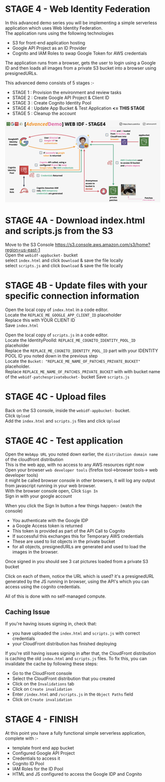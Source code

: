# STAGE 4 - Web Identity Federation  

In this advanced demo series you will be implementing a simple serverless application which uses Web Identity Federation.    
The application runs using the following technologies  

- S3 for front-end application hosting  
- Google API Project as an ID Provider  
- Cognito and IAM Roles to swap Google Token for AWS credentials  

The application runs from a browser, gets the user to login using a Google ID and then loads all images from a private S3 bucket into a browser using presignedURLs.  

This advanced demo consists of 5 stages :-  

- STAGE 1 : Provision the environment and review tasks   
- STAGE 2 : Create Google API Project & Client ID  
- STAGE 3 : Create Cognito Identity Pool  
- STAGE 4 : Update App Bucket & Test Application **<= THIS STAGE**  
- STAGE 5 : Cleanup the account  

![Stage4 - PNG](https://github.com/Kenneth7117/AWS_Projects/blob/main/WebIDF/ARCHITECTURE-STAGE4.png)  

# STAGE 4A - Download index.html and scripts.js from the S3   

Move to the S3 Console https://s3.console.aws.amazon.com/s3/home?region=us-east-1    
Open the `webidf-appbucket-` bucket   
select `index.html` and click `Download` & save the file locally  
select `scripts.js` and click `Download` & save the file locally  

# STAGE 4B - Update files with your specific connection information  

Open the local copy of `index.html` in a code editor.    
Locate the `REPLACE_ME_GOOGLE_APP_CLIENT_ID` placeholder   
Replace this with YOUR CLIENT ID  
Save `index.html`  

Open the local copy of `scripts.js` in a code editor.   
Locate the IdentityPoolId: `REPLACE_ME_COGNITO_IDENTITY_POOL_ID` placeholder    
Replace the `REPLACE_ME_COGNITO_IDENTITY_POOL_ID` part with your IDENTITY POOL ID you noted down in the previous step  
Locate the `Bucket: "REPLACE_ME_NAME_OF_PATCHES_PRIVATE_BUCKET" ` placeholder.  
Replace `REPLACE_ME_NAME_OF_PATCHES_PRIVATE_BUCKET` with with bucket name of the `webidf-patchesprivatebucket-` bucket
Save `scripts.js`  

# STAGE 4C - Upload files

Back on the S3 console, inside the `webidf-appbucket-` bucket.   
Click `Upload`    
Add the `index.html` and `scripts.js` files and click `Upload`    

# STAGE 4C - Test application  

Open the `WebApp URL` you noted down earlier, the `distribution domain name` of the cloudfront distribution  
This is the web app, with no access to any AWS resources right now  
Open your browser `web developer tools` (firefox tool->browser tools-> web developer tools)  
it might be called browser console in other browsers, it will log any output from javascript running in your web browser.  
With the browser console open, Click `Sign In`    
Sign in with your google account  

When you click the Sign In button a few things happen:-  (watch the console)  

- You authenticate with the Google IDP  
- a Google Access token is returned  
- This token is provided as part of the API Call to Cognito  
- If successful this exchanges this for Temporary AWS credentials  
- These are used to list objects in the private bucket  
- for all objects, presignedURLs are generated and used to load the images in the browser.  

Once signed in you should see 3 cat pictures loaded from a private S3 bucket  

Click on each of them, notice the URL which is used? it's a presignedURL generated by the JS running in browser, using the API's which you can access using the cognito credentials.  

All of this is done with no self-managed compute.

## Caching Issue
If you're having issues signing in, check that:
  - you have uploaded the `index.html` and `scripts.js` with correct credentials
  - your CloudFront distribution has finished deploying

If you're still having issues signing in after that, the CloudFront distribution is caching the old `index.html` and `scripts.js` files. To fix this, you can invalidate the cache by following these steps:
  - Go to the CloudFront console
  - Select the CloudFront distribution that you created
  - Click on the `Invalidations` tab
  - Click on `Create invalidation`
  - Enter `/index.html` and `/scripts.js` in the `Object Paths` field
  - Click on `Create invalidation`

# STAGE 4 - FINISH  

At this point you have a fully functional simple serverless application, complete with :-

- template front end app bucket
- Configured Google API Project
- Credentials to access it
- Cognito ID Pool
- IAM Roles for the ID Pool
- HTML and JS configured to access the Google IDP and Cognito
